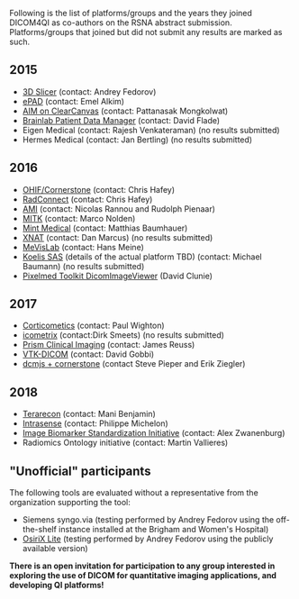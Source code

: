 Following is the list of platforms/groups and the years they joined DICOM4QI as co-authors on the RSNA abstract submission. Platforms/groups that joined but did not submit any results are marked as such.

## 2015

* [3D Slicer](http://slicer.org) \(contact: Andrey Fedorov\)
* [ePAD](https://epad.stanford.edu/) \(contact: Emel Alkim\)
* [AIM on ClearCanvas](http://www.ict.mahidol.ac.th/research/Imaging-Informatics/index) \(contact: Pattanasak Mongkolwat\)
* [Brainlab Patient Data Manager](https://www.brainlab.com) \(contact: David Flade\)
* Eigen Medical (contact: Rajesh Venkateraman) (no results submitted)
* Hermes Medical (contact: Jan Bertling) (no results submitted)

## 2016

* [OHIF/Cornerstone](https://github.com/OHIF) \(contact: Chris Hafey\)
* [RadConnect](https://www.radconnect.com/wp/) \(contact: Chris Hafey\)
* [AMI](https://github.com/FNNDSC/ami) \(contact: Nicolas Rannou and Rudolph Pienaar\)
* [MITK](http://mitk.org) \(contact: Marco Nolden\)
* [Mint Medical](https://mint-medical.com/products-solutions/) \(contact: Matthias Baumhauer\)
* [XNAT](https://www.xnat.org/) \(contact: Dan Marcus\) (no results submitted)
* [MeVisLab](http://www.mevislab.de/) \(contact: Hans Meine\)
* [Koelis SAS](http://koelis.com) \(details of the actual platform TBD\) \(contact: Michael Baumann\) (no results submitted)
* [Pixelmed Toolkit DicomImageViewer](http://www.pixelmed.com/dicomtoolkit.html) \(David Clunie\)

## 2017

* [Corticometics](http://www.corticometrics.com/) \(contact: Paul Wighton\)
* [icometrix](https://icometrix.com/) \(contact:Dirk Smeets\) (no results submitted)
* [Prism Clinical Imaging](http://www.prismclinical.com/) \(contact: James Reuss\)
* [VTK-DICOM](https://www.gitbook.com/results/pm/vtk-dicom.md) \(contact: David Gobbi\)
* [dcmjs + cornerstone](https://github.com/pieper/dcmjs) \(contact Steve Pieper and Erik Ziegler\)

## 2018

* [Terarecon](https://www.terarecon.com/) (contact: Mani Benjamin)
* [Intrasense](http://www.intrasense.fr/) (contact: Philippe Michelon)
* [Image Biomarker Standardization Initiative](https://arxiv.org/abs/1612.07003) (contact: Alex Zwanenburg)
* Radiomics Ontology initiative (contact: Martin Vallieres)

## "Unofficial" participants

The following tools are evaluated without a representative from the organization supporting the tool:

* Siemens syngo.via \(testing performed by Andrey Fedorov using the off-the-shelf instance installed at the Brigham and Women's Hospital\)
* [OsiriX Lite](http://www.osirix-viewer.com/ContributionOsiriX.html) \(testing performed by Andrey Fedorov using the publicly available version\)

**There is an open invitation for participation to any group interested in exploring the use of DICOM for quantitative imaging applications, and developing QI platforms!**
